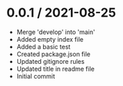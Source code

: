 0.0.1 / 2021-08-25
==================

  * Merge 'develop' into 'main'
  * Added empty index file
  * Added a basic test
  * Created package.json file
  * Updated gitignore rules
  * Updated title in readme file
  * Initial commit
